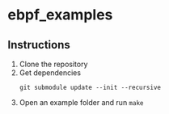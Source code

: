 # ebpf_examples

## Instructions

1. Clone the repository
2. Get dependencies
    ```shell
    git submodule update --init --recursive
    ```
3. Open an example folder and run `make`